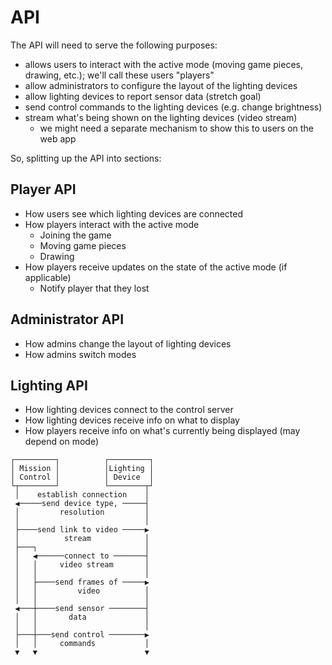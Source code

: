 # API
The API will need to serve the following purposes:
* allows users to interact with the active mode (moving game pieces, drawing, etc.); we'll call these users "players"
* allow administrators to configure the layout of the lighting devices
* allow lighting devices to report sensor data (stretch goal)
* send control commands to the lighting devices (e.g. change brightness)
* stream what's being shown on the lighting devices (video stream)
  * we might need a separate mechanism to show this to users on the web app

So, splitting up the API into sections:

## Player API
* How users see which lighting devices are connected
* How players interact with the active mode
  * Joining the game
  * Moving game pieces
  * Drawing
* How players receive updates on the state of the active mode (if applicable)
  * Notify player that they lost

## Administrator API
* How admins change the layout of lighting devices
* How admins switch modes

## Lighting API
* How lighting devices connect to the control server
* How lighting devices receive info on what to display
* How players receive info on what's currently being displayed (may depend on mode)

```
┌─────────┐          ┌─────────┐
│ Mission │          │Lighting │
│ Control │          │ Device  │
└┬────────┘          └────────┬┘
 │    establish connection    │
 ◀─────send device type, ─────┤
 │         resolution         │
 │                            │
 ├────send link to video ─────▶
 │          stream            │
 ├───┐                        │
 │   ◀──────connect to ───────┤
 │   │     video stream       │
 │   │                        │
 │   ├────send frames of ─────▶
 │   │         video          │
 │   │                        │
 ◀───┼────send sensor ────────┤
 │   │       data             │
 │   │                        │
 ├───┼───send control ────────▶
 │   │     commands           │
 ▼   ▼                        ▼
```